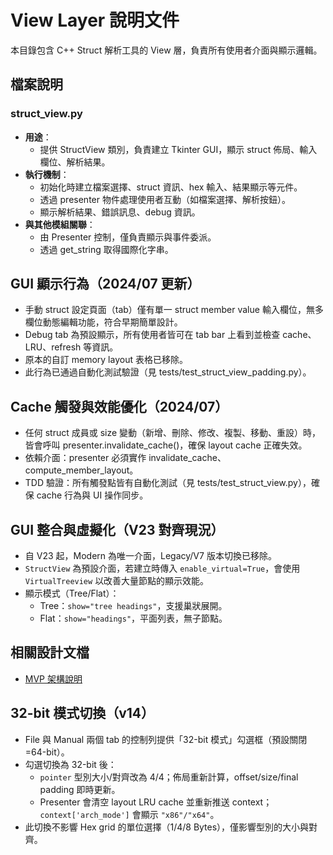 # View Layer 說明文件

本目錄包含 C++ Struct 解析工具的 View 層，負責所有使用者介面與顯示邏輯。

## 檔案說明

### struct_view.py
- **用途**：
  - 提供 StructView 類別，負責建立 Tkinter GUI，顯示 struct 佈局、輸入欄位、解析結果。
- **執行機制**：
  - 初始化時建立檔案選擇、struct 資訊、hex 輸入、結果顯示等元件。
  - 透過 presenter 物件處理使用者互動（如檔案選擇、解析按鈕）。
  - 顯示解析結果、錯誤訊息、debug 資訊。
- **與其他模組關聯**：
  - 由 Presenter 控制，僅負責顯示與事件委派。
  - 透過 get_string 取得國際化字串。

## GUI 顯示行為（2024/07 更新）

- 手動 struct 設定頁面（tab）僅有單一 struct member value 輸入欄位，無多欄位動態編輯功能，符合早期簡單設計。
- Debug tab 為預設顯示，所有使用者皆可在 tab bar 上看到並檢查 cache、LRU、refresh 等資訊。
- 原本的自訂 memory layout 表格已移除。
- 此行為已通過自動化測試驗證（見 tests/test_struct_view_padding.py）。

## Cache 觸發與效能優化（2024/07）
- 任何 struct 成員或 size 變動（新增、刪除、修改、複製、移動、重設）時，皆會呼叫 presenter.invalidate_cache()，確保 layout cache 正確失效。
- 依賴介面：presenter 必須實作 invalidate_cache、compute_member_layout。
- TDD 驗證：所有觸發點皆有自動化測試（見 tests/test_struct_view.py），確保 cache 行為與 UI 操作同步。

## GUI 整合與虛擬化（V23 對齊現況）

- 自 V23 起，Modern 為唯一介面，Legacy/V7 版本切換已移除。
- `StructView` 為預設介面，若建立時傳入 `enable_virtual=True`，會使用 `VirtualTreeview` 以改善大量節點的顯示效能。
- 顯示模式（Tree/Flat）：
  - Tree：`show="tree headings"`，支援巢狀展開。
  - Flat：`show="headings"`，平面列表，無子節點。

## 相關設計文檔
- [MVP 架構說明](../../docs/architecture/MVP_ARCHITECTURE_COMPLETE.md) 

## 32-bit 模式切換（v14）
- File 與 Manual 兩個 tab 的控制列提供「32-bit 模式」勾選框（預設關閉=64-bit）。
- 勾選切換為 32-bit 後：
  - `pointer` 型別大小/對齊改為 4/4；佈局重新計算，offset/size/final padding 即時更新。
  - Presenter 會清空 layout LRU cache 並重新推送 context；`context['arch_mode']` 會顯示 `"x86"/"x64"`。
- 此切換不影響 Hex grid 的單位選擇（1/4/8 Bytes），僅影響型別的大小與對齊。 